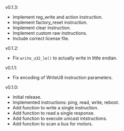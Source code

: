 v0.1.3:
  * Implement reg_write and action instruction.
  * Implement factory_reset instruction.
  * Implement clear instruction.
  * Implement custom raw instructions.
  * Include correct license file.

v0.1.2:
  * Fix `write_u32_le()` to actually write in little endian.

v0.1.1:
  * Fix encoding of WriteU8 instruction parameters.

v0.1.0:
  * Initial release.
  * Implemented instructions: ping, read, write, reboot.
  * Add function to write a single instruction.
  * Add function to read a single response.
  * Add function to execute unicast intstructions.
  * Add function to scan a bus for motors.
